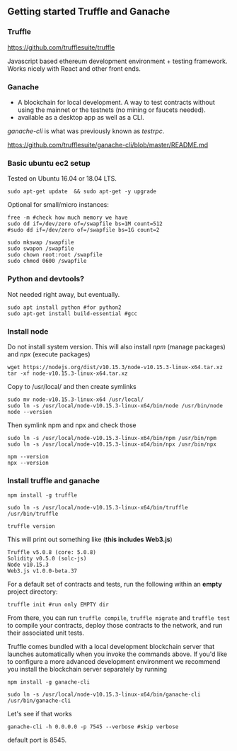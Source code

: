 ## Getting started Truffle and Ganache

### Truffle
https://github.com/trufflesuite/truffle

Javascript based ethereum development environment + testing framework. Works nicely with React and other front ends.


### Ganache
* A blockchain for local development. A way to test contracts without using the mainnet or the testnets (no mining or faucets needed).
* available as a desktop app as well as a CLI.

*ganache-cli* is what was previously known as *testrpc*. 

https://github.com/trufflesuite/ganache-cli/blob/master/README.md


### Basic ubuntu ec2 setup

Tested on Ubuntu 16.04  or 18.04 LTS.

    sudo apt-get update  && sudo apt-get -y upgrade


Optional for small/micro instances: 

    free -m #check how much memory we have
    sudo dd if=/dev/zero of=/swapfile bs=1M count=512
    #sudo dd if=/dev/zero of=/swapfile bs=1G count=2 

    sudo mkswap /swapfile
    sudo swapon /swapfile
    sudo chown root:root /swapfile
    sudo chmod 0600 /swapfile

### Python and devtools?
Not needed right away, but eventually.

    sudo apt install python #for python2
    sudo apt-get install build-essential #gcc

### Install node
Do not install system version. This will also install *npm* (manage packages) and *npx* (execute packages)

    wget https://nodejs.org/dist/v10.15.3/node-v10.15.3-linux-x64.tar.xz
    tar -xf node-v10.15.3-linux-x64.tar.xz

Copy to /usr/local/ and then create symlinks

    sudo mv node-v10.15.3-linux-x64 /usr/local/
    sudo ln -s /usr/local/node-v10.15.3-linux-x64/bin/node /usr/bin/node
    node --version

Then symlink npm and npx and check those

    sudo ln -s /usr/local/node-v10.15.3-linux-x64/bin/npm /usr/bin/npm
    sudo ln -s /usr/local/node-v10.15.3-linux-x64/bin/npx /usr/bin/npx

    npm --version
    npx --version
    

### Install truffle and ganache

    npm install -g truffle

    sudo ln -s /usr/local/node-v10.15.3-linux-x64/bin/truffle /usr/bin/truffle

    truffle version

This will print out something like (**this includes Web3.js**)

    Truffle v5.0.8 (core: 5.0.8)
    Solidity v0.5.0 (solc-js)
    Node v10.15.3
    Web3.js v1.0.0-beta.37



For a default set of contracts and tests, run the following within an **empty** project directory:

    truffle init #run only EMPTY dir

From there, you can run `truffle compile`, `truffle migrate` and `truffle test` to compile your contracts, deploy those contracts to the network, and run their associated unit tests.

Truffle comes bundled with a local development blockchain server that launches automatically when you invoke the commands above. If you'd like to configure a more advanced development environment we recommend you install the blockchain server separately by running 

    npm install -g ganache-cli 

    sudo ln -s /usr/local/node-v10.15.3-linux-x64/bin/ganache-cli /usr/bin/ganache-cli

Let's see if that works

    ganache-cli -h 0.0.0.0 -p 7545 --verbose #skip verbose 

default port is 8545. 

